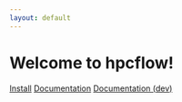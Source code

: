 ```yaml
---
layout: default
---
```


# Welcome to hpcflow!

[Install](install)
[Documentation](docs/stable)
[Documentation (dev)](docs/dev)

